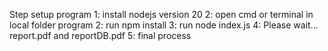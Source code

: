 Step setup program
1: install nodejs version 20
2: open cmd or terminal in local folder program
2: run npm install 
3: run node index.js
4: Please wait... report.pdf and reportDB.pdf
5: final process
